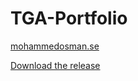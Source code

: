 # TGA-Portfolio

[mohammedosman.se](https://mohammedosman.se/)

[Download the release](https://github.com/lolgube010/TGA-Portfolio/releases/tag/Release)
